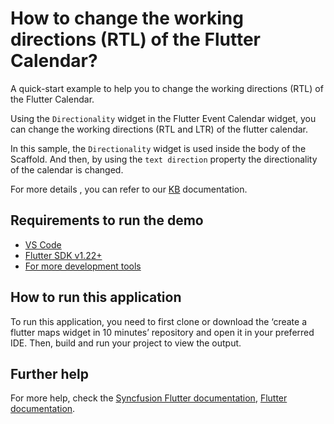 # How to change the working directions (RTL) of the Flutter Calendar?

A quick-start example to help you to change the working directions (RTL) of the Flutter Calendar.

Using the `Directionality` widget in the Flutter Event Calendar widget, you can change the working directions (RTL and LTR) of the flutter calendar.

In this sample, the `Directionality` widget is used inside the body of the Scaffold. And then, by using the `text direction` property the directionality of the calendar is changed.

For more details , you can refer to our [KB](https://www.syncfusion.com/kb/11442/how-to-change-the-working-directions-rtl-of-the-flutter-calendar) documentation.

## Requirements to run the demo
* [VS Code](https://code.visualstudio.com/download)
* [Flutter SDK v1.22+](https://flutter.dev/docs/development/tools/sdk/overview)
* [For more development tools](https://flutter.dev/docs/development/tools/devtools/overview)

## How to run this application
To run this application, you need to first clone or download the ‘create a flutter maps widget in 10 minutes’ repository and open it in your preferred IDE. Then, build and run your project to view the output.

## Further help
For more help, check the [Syncfusion Flutter documentation](https://help.syncfusion.com/flutter/introduction/overview),
 [Flutter documentation](https://flutter.dev/docs/get-started/install).